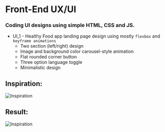 # Front-End UX/UI
### Coding UI designs using simple HTML, CSS and JS.

* UI_1 - Healthy Food app landing page design using mostly `flexbox` and `keyframe animations`
  * Two section (left/right) design
  * Image and background color carousel-style animation
  * Flat rounded corner button
  * Three option language toggle
  * Minimalistic design


## Inspiration: 
![Inspiration](./ui_1/assets/ideea.gif "Inspiration")

## Result:
![Inspiration](./ui_1/assets/result.gif "Inspiration")
